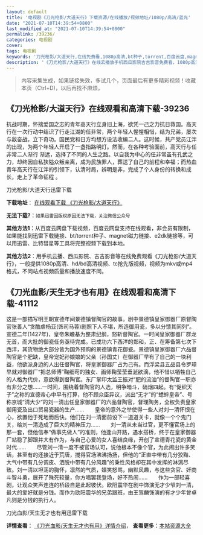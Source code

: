 ```yaml
---
layout: default
title: '电视剧《刀光枪影/大道天行》下载资源/在线播放/视频地址/1080p/高清/蓝光'
date: "2021-07-10T14:39:54+0800"
last_modified_at: "2021-07-10T14:39:54+0800"
permalink: /39236/
categories: 电视剧
cover:
tags: 电视剧
keywords: '刀光枪影/大道天行,在线免费看,1080p高清,bt种子,torrent,百度云盘,magnet,磁力链,迅雷下载资源'
description: '《刀光枪影/大道天行》在线云播放手机西瓜影院吉吉影音免费看，1080p高清bd/hd未删减完整版和tc抢先枪版，mkv/mp4格式，附带bt/torrent种子、magnet/磁力链、百度云盘、网盘资源迅雷下载链接'
---
```


>内容采集生成，如果链接失效，多试几个，页面最后有更多精彩视频！收藏本页（Ctrl+D)，以后再找不麻烦。


## 《刀光枪影/大道天行》在线观看和高清下载-39236

抗战时期，怀揣爱国之志的青年高天行立身旧上海，欲凭一己之力抗日救国。高天行在一次行动中结识了行走江湖的任非常，两个年轻人惺惺相惜，结为兄弟，屡次与敌奋战，立下奇功。国民党和日方均想方设法收编二人。这时候，共产党员江泮的出现，为两个年轻人开启了一盏指路明灯。然而，在各种考验面前，高天行与任非常二人渐行 渐远，选择了不同的人生之路。以自我为中心的任非常虽有孔武之力，却终因自私狭隘众叛亲离，成为民族罪人，葬送了自己的前程和幸福；而热血青年高天行在江泮的引领下，认清时局，辨明是非，完成了个人身份的转换和成长，走上了革命征程 。<!---剧情end--->


刀光枪影/大道天行迅雷下载

**下载地址**： [在线观看下载 《刀光枪影/大道天行》](https://www.993dy.com//vod-detail-id-13104.html) 


**无法下载?**：`如果迅雷因版权原因无法下载，关注微信公众号 `

**其他方法1**：从百度云网盘下载视频，百度云网盘支持在线观看，非会员有限制，如果能找到迅雷下载链接、bt/torrent种子、magnet磁力链接、e2dk链接等，可以用迅雷、比特彗星等工具将完整视频下载到本地。

**其他方法2**：用手机云播、西瓜影院、吉吉影音等在线免费观看《刀光枪影/大道天行》，一般提供1080p高清、hd/bd高清视频、tc抢先版视频，视频为mkv或mp4格式，不同站点视频质量和播放速度不同。


## 《刀光血影/天生无才也有用》在线观看和高清下载-41112

这是一部描写明王朝宣德年间景德镇督陶官的故事。剧中景德镇皇家御器厂原督陶官张善人“贪酷虐杨亚(饰司马蓉)剧照下人不堪，所造御用瓷，多以分馈其同列”。宣德二年(1427年)，皇帝朱瞻基为整肃纪纲，怒斩督陶官。一时间皇家御器厂群龙无首，而大批的御瓷任务亟待完成。已成功六下西洋的郑和，正．在筹备第七次下西洋，其货物绝大部分皆为国外预购的景德镇青花御瓷。景德镇皇家御器厂六品督陶官是个肥缺，皇帝宠妃孙娘娘的父亲（孙国丈）在御器厂早有了自己的一块利益，他欲派身边的人出任督陶官，将皇家御器厂占为己有。而浮梁县五品县令罗璋早就对御器厂“把总师傅&rdquo;鞠细苟的独女、画师鞠莹莹垂涎欲滴，他不惜以牺牲自己的人格为代价，意欲得到督陶官。东厂掌印太监王振对“肥的流油”的督陶官一职亦有非分之想&hellip;…一时间，围绕着督陶官的人选，明争暗斗，硝烟四起。有“促织天子”之称的宣德帝心中早有打算，他不顾众臣异议，派出&ldquo;无才”的&ldquo;蟋蟀皇帝”、号称京城&ldquo;清大少&rdquo;的刘一清出任皇家御器厂的六品督陶官，督理陶务，全权负责皇家御用瓷及出口贸易瓷器的生产&hellip;…　　皇帝的意外之举使得一些人对刘一清怀恨在心，欲置他于死地而后快。他们在刘一清面前设下一道道关卡，就像一个个鬼门关，给刘一清造成了巨大的精神压力……　　刘一清从未当过官，更不懂官场上的那一套，但他信奉“做事先做人&rdquo;的准则，他逢山开路，遇水搭桥，终于在皇家御器厂站稳了脚跟并大有作为，与自己心爱的女人喜结良缘，开创了宣德青花瓷的黄金时代……　　尽管刘一清一度不被官场认可，说他根本不像个官，为此闹出许多笑话，甚至有的还接近于荒唐，搅得官场沸沸扬扬，但他的&ldquo;正直中带有几分狡黠、大气中带有几分调皮、洒脱中带有几分风趣”的秉性风格却在其中发挥的淋漓尽致。刘一清以坦荡的胸怀，凛然的气质，嬉笑怒骂，幽默风趣，与这些贪官、奸商斗智斗勇，展开了殊死较量，你方唱罢我登场，好不热闹……　　作为一部轻喜剧，让观众笑声连连的桥段自是此起彼伏。欧阳震华在剧中饰演无才少爷刘一清，最大的爱好就是分钱。而作为欧阳震华的兄弟跟班，由王驾麟饰演的有才少年曾卓凡则是分钱的执行人。


刀光血影/天生无才也有用迅雷下载

**详情查看**： [《刀光血影/天生无才也有用》详情介绍](/movie/41112/)， **查看更多**：[本站资源大全](/movie/t/all/)

